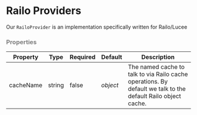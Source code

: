 # Railo Providers

Our `RailoProvider` is an implementation specifically written for Railo/Lucee


<h3 style="color:grey">Properties</h3>

|Property|Type|Required|Default|Description|
|--|--|--|--|--|
|cacheName|string|false|*object*|The named cache to talk to via Railo cache operations. By default we talk to the default Railo object cache.|


